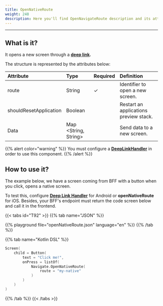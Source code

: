 ```yaml
---
title: OpenNativeRoute
weight: 248
description: Here you'll find OpenNavigateRoute description and its attributes.
---
```


---

## What is it?

It opens a new screen through a [**deep link**](/docs/resources/customization/beagle-for-android/deep-link-handler)**.​**

The structure is represented by the attributes below:

| **Attribute** | **Type** | Required | **Definition** |
| :--- | :--- | :--- | :--- |
| route | String |    ✓ | Identifier to open a new screen. |
| shouldResetApplication | Boolean |  | Restart an applications preview stack. |
| Data | Map &lt;String, String&gt; |  | Send data to a new screen. |

{{% alert color="warning" %}}
You must configure a [**DeepLinkHandler**](/docs/resources/customization/beagle-for-android/deep-link-handler) in order to use this component. 
{{% /alert %}}

## How to use it?

The example below, we have a screen coming from BFF with a button when you click, opens a native screen.

To test this, configure [**Deep Link Handler**](/docs/resources/customization/beagle-for-android/deep-link-handler) for Android or **openNativeRoute** for iOS. Besides, your BFF's endpoint must return the code screen below and call it in the frontend. 

{{< tabs id="T92" >}}
{{% tab name="JSON" %}}
<!-- json-playground:openNativeRoute.json
{
  "_beagleComponent_" : "beagle:screenComponent",
  "child" : {
    "_beagleComponent_" : "beagle:button",
    "text" : "Click me!",
    "onPress" : [ {
      "_beagleAction_" : "beagle:openNativeRoute",
      "route" : "my-native",
      "shouldResetApplication" : false
    } ]
  }
}
-->
{{% playground file="openNativeRoute.json" language="en" %}}
{{% /tab %}}

{{% tab name="Kotlin DSL" %}}
```kotlin
Screen(
    child = Button(
        text = "Click me!",
        onPress = listOf(
            Navigate.OpenNativeRoute(
                route = "my-native"
            )
        )
    )
)
```
{{% /tab %}}
{{< /tabs >}}
